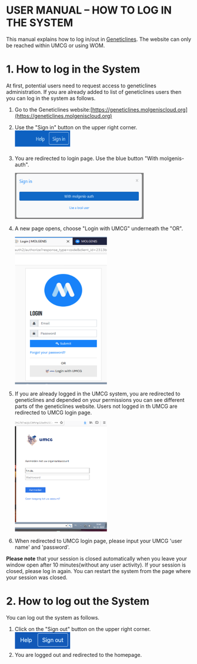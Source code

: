 # USER MANUAL – HOW TO LOG IN THE SYSTEM

This manual explains how to log in/out in [Geneticlines](https://geneticlines.molgeniscloud.org). The website can only be reached within UMCG or using WOM.

# 1. How to log in the System
At first, potential users need to request access to geneticlines administration. If you are already added to list of geneticlines users then you can log in the system as follows.

1. Go to the Geneticlines website:[https://geneticlines.molgeniscloud.org](https://geneticlines.molgeniscloud.org)
2. Use the "Sign in" button on the upper right corner. <img src=/Geneticlines/images/signin.png width="150" height= "50" >
3. You are redirected to login page. Use the blue button "With molgenis-auth". 
   
   <img src=/Geneticlines/images/molgenis-auth.png width="350" height= "125">
4. A new page opens, choose "Login with UMCG" underneath the "OR".
   
   <img src=/Geneticlines/images/auth-umcg.png width="250" height= "400">
5. If you are already logged in the UMCG system, you are redirected to geneticlines and depended on your permissions you can see different parts of the geneticlines website. Users not logged in th UMCG are redirected to UMCG login page.
   
   <img src=/Geneticlines/images/UMCG_login.png width="250" height= "300">
8. When redirected to UMCG login page, please input your UMCG 'user name' and 'password'.


**Please note** that your session is closed automatically when you leave your window open after 10 minutes(without any user activity). If your session is closed, please log in again. You can restart the system from the page where your session was closed.  

# 2. How to log out the System
You can log out the system as follows.

1. Click on the "Sign out" button on the upper right corner. <img src=/Geneticlines/images/signout.png width="150" height= "50" >
2. You are logged out and redirected to the homepage.
